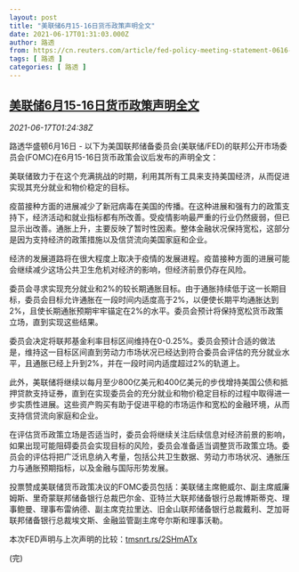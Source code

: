```yaml
---
layout: post
title: "美联储6月15-16日货币政策声明全文"
date: 2021-06-17T01:31:03.000Z
author: 路透
from: https://cn.reuters.com/article/fed-policy-meeting-statement-0616-wedn-idCNKCS2DT03K
tags: [ 路透 ]
categories: [ 路透 ]
---
```

<!--1623893463000-->
[美联储6月15-16日货币政策声明全文](https://cn.reuters.com/article/fed-policy-meeting-statement-0616-wedn-idCNKCS2DT03K)
------

<div>
<div><i>2021-06-17T01:24:38Z</i></div><p>路透华盛顿6月16日 - 以下为美国联邦储备委员会(美联储/FED)的联邦公开市场委员会(FOMC)在6月15-16日货币政策会议后发布的声明全文：</p><p>美联储致力于在这个充满挑战的时期，利用其所有工具来支持美国经济，从而促进实现其充分就业和物价稳定的目标。</p><p>疫苗接种方面的进展减少了新冠病毒在美国的传播。在这种进展和强有力的政策支持下，经济活动和就业指标都有所改善。受疫情影响最严重的行业仍然疲弱，但已显示出改善。通胀上升，主要反映了暂时性因素。整体金融状况保持宽松，这部分是因为支持经济的政策措施以及信贷流向美国家庭和企业。</p><p>经济的发展道路将在很大程度上取决于疫情的发展进程。疫苗接种方面的进展可能会继续减少这场公共卫生危机对经济的影响，但经济前景仍存在风险。</p><p>委员会寻求实现充分就业和2%的较长期通胀目标。由于通胀持续低于这一长期目标，委员会目标允许通胀在一段时间内适度高于2%，以便使长期平均通胀达到2%，且使长期通胀预期牢牢锚定在2%的水平。委员会预计将保持宽松货币政策立场，直到实现这些结果。</p><p>委员会决定将联邦基金利率目标区间维持在0-0.25%。委员会预计合适的做法是，维持这一目标区间直到劳动力市场状况已经达到符合委员会评估的充分就业水平，且通胀已经上升到2%，并在一段时间内适度超过2%的轨道上。</p><p>此外，美联储将继续以每月至少800亿美元和400亿美元的步伐增持美国公债和抵押贷款支持证券，直到在实现委员会的充分就业和物价稳定目标的过程中取得进一步实质性进展。这些资产购买有助于促进平稳的市场运作和宽松的金融环境，从而支持信贷流向家庭和企业。</p><p>在评估货币政策立场是否适当时，委员会将继续关注后续信息对经济前景的影响，如果出现可能阻碍委员会实现目标的风险，委员会准备适当调整货币政策立场。委员会的评估将把广泛讯息纳入考量，包括公共卫生数据、劳动力市场状况、通胀压力与通胀预期指标，以及金融与国际形势发展。</p><p>投票赞成美联储货币政策决议的FOMC委员包括：美联储主席鲍威尔、副主席威廉姆斯、里奇蒙联邦储备银行总裁巴尔金、亚特兰大联邦储备银行总裁博斯蒂克、理事鲍曼、理事布雷纳德、副主席克拉里达、旧金山联邦储备银行总裁戴利、芝加哥联邦储备银行总裁埃文斯、金融监管副主席夸尔斯和理事沃勒。</p><p>本次FED声明与上次声明的比较：<a href="https://tmsnrt.rs/2SHmATx">tmsnrt.rs/2SHmATx</a></p><p>(完)</p>
</div>
